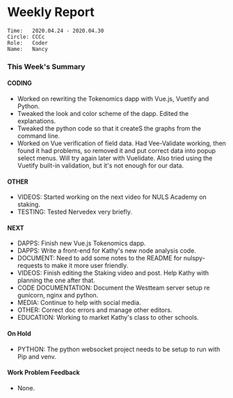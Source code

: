 # Weekly Report
```
Time: 	2020.04.24 - 2020.04.30
Circle:	CCCc
Role:   Coder
Name:   Nancy
```
### This Week's Summary

#### CODING 
- Worked on rewriting the Tokenomics dapp with Vue.js, Vuetify and Python.  
- Tweaked the look and color scheme of the dapp. Edited the explanations. 
- Tweaked the python code so that it createS the graphs from the command line.
- Worked on Vue verification of field data. Had Vee-Validate working, then found it had problems, so removed it and put correct data into popup select menus. Will try again later with Vuelidate. Also tried using the Vuetify built-in validation, but it's not enough for our data.

#### OTHER
- VIDEOS: Started working on the next video for NULS Academy on staking.  
- TESTING: Tested Nervedex very briefly. 

#### NEXT

- DAPPS: Finish new Vue.js Tokenomics dapp. 
- DAPPS: Write a front-end for Kathy's new node analysis code. 
- DOCUMENT: Need to add some notes to the README for nulspy-requests to make it more user friendly.
- VIDEOS: Finish editing the Staking video and post. Help Kathy with planning the one after that.
- CODE DOCUMENTATION: Document the Westteam server setup re gunicorn, nginx and python.
- MEDIA: Continue to help with social media.
- OTHER: Correct doc errors and manage other editors.
- EDUCATION: Working to market Kathy's class to other schools.

#### On Hold
- PYTHON: The python websocket project needs to be setup to run with Pip and venv. 

#### Work Problem Feedback
- None.
